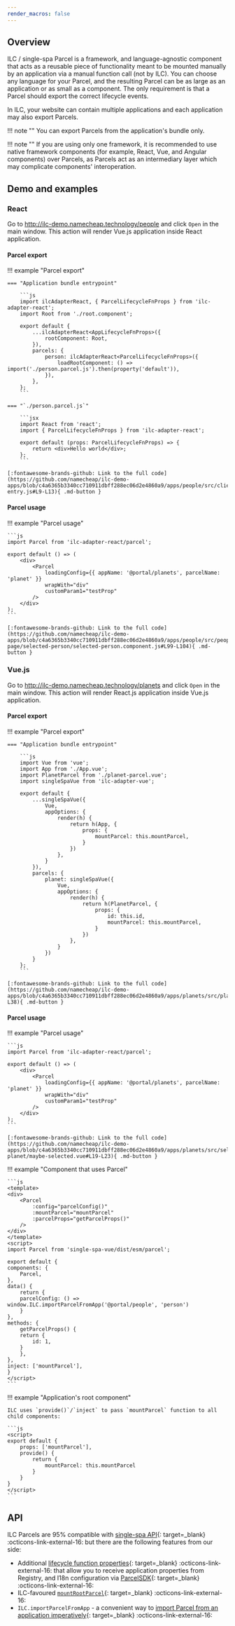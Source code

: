 ```yaml
---
render_macros: false
---
```


## Overview

ILC / single-spa Parcel is a framework, and language-agnostic component that acts as a reusable piece of functionality meant to be mounted manually by an application via a manual function call (not by ILC). You can choose any language for your Parcel, and the resulting Parcel can be as large as an application or as small as a component. The only requirement is that a Parcel should export the correct lifecycle events.

In ILC, your website can contain multiple applications and each application may also export Parcels.

!!! note ""
    You can export Parcels from the application's bundle only.

!!! note ""
    If you are using only one framework, it is recommended to use native framework components (for example, React, Vue, and Angular components) over Parcels, as Parcels act as an intermediary layer which may complicate components' interoperation.

## Demo and examples

### React

Go to http://ilc-demo.namecheap.technology/people and click `Open` in the main window. This action will render Vue.js application inside React application.

#### Parcel export

!!! example "Parcel export"

    === "Application bundle entrypoint"
    
        ```js
        import ilcAdapterReact, { ParcelLifecycleFnProps } from 'ilc-adapter-react';
        import Root from './root.component';

        export default {
            ...ilcAdapterReact<AppLifecycleFnProps>({
                rootComponent: Root,
            }),
            parcels: {
                person: ilcAdapterReact<ParcelLifecycleFnProps>({
                    loadRootComponent: () => import('./person.parcel.js').then(property('default')),
                }),
            },
        };
        ```

    === "`./person.parcel.js`"

        ```jsx
        import React from 'react';
        import { ParcelLifecycleFnProps } from 'ilc-adapter-react';

        export default (props: ParcelLifecycleFnProps) => {
            return <div>Hello world</div>;
        };
        ```
    
    [:fontawesome-brands-github: Link to the full code](https://github.com/namecheap/ilc-demo-apps/blob/c4a6365b3340cc710911dbff288ec06d2e4860a9/apps/people/src/client-entry.js#L9-L13){ .md-button }

#### Parcel usage

!!! example "Parcel usage"
    
    ```js
    import Parcel from 'ilc-adapter-react/parcel';

    export default () => (
        <div>
            <Parcel
                loadingConfig={{ appName: '@portal/planets', parcelName: 'planet' }}
                wrapWith="div"
                customParam1="testProp"
            />
        </div>
    );
    ```

    [:fontawesome-brands-github: Link to the full code](https://github.com/namecheap/ilc-demo-apps/blob/c4a6365b3340cc710911dbff288ec06d2e4860a9/apps/people/src/people-page/selected-person/selected-person.component.js#L99-L104){ .md-button }

### Vue.js

Go to http://ilc-demo.namecheap.technology/planets and click `Open` in the main window. This action will render React.js application inside Vue.js application.

#### Parcel export

!!! example "Parcel export"

    === "Application bundle entrypoint"
    
        ```js
        import Vue from 'vue';
        import App from './App.vue';
        import PlanetParcel from './planet-parcel.vue';
        import singleSpaVue from 'ilc-adapter-vue';

        export default {
            ...singleSpaVue({
                Vue,
                appOptions: {
                    render(h) {
                        return h(App, {
                            props: {
                                mountParcel: this.mountParcel,
                            }
                        })
                    },
                }
            }),
            parcels: {
                planet: singleSpaVue({
                    Vue,
                    appOptions: {
                        render(h) {
                            return h(PlanetParcel, {
                                props: {
                                    id: this.id,
                                    mountParcel: this.mountParcel,
                                }
                            })
                        },
                    }
                })
            }
        };
        ```
    
    [:fontawesome-brands-github: Link to the full code](https://github.com/namecheap/ilc-demo-apps/blob/c4a6365b3340cc710911dbff288ec06d2e4860a9/apps/planets/src/planets.js#L24-L38){ .md-button }

#### Parcel usage

!!! example "Parcel usage"
    
    ```js
    import Parcel from 'ilc-adapter-react/parcel';

    export default () => (
        <div>
            <Parcel
                loadingConfig={{ appName: '@portal/planets', parcelName: 'planet' }}
                wrapWith="div"
                customParam1="testProp"
            />
        </div>
    );
    ```

    [:fontawesome-brands-github: Link to the full code](https://github.com/namecheap/ilc-demo-apps/blob/c4a6365b3340cc710911dbff288ec06d2e4860a9/apps/planets/src/selected-planet/maybe-selected.vue#L19-L23){ .md-button }

!!! example "Component that uses Parcel"

    ```js
    <template>
    <div>
        <Parcel
            :config="parcelConfig()"
            :mountParcel="mountParcel"
            :parcelProps="getParcelProps()"
        />
    </div>
    </template>
    <script>
    import Parcel from 'single-spa-vue/dist/esm/parcel';

    export default {
    components: {
        Parcel,
    },
    data() {
        return {
        parcelConfig: () => window.ILC.importParcelFromApp('@portal/people', 'person')
        }
    },
    methods: {
        getParcelProps() {
        return {
            id: 1,
        }
        },
    },
    inject: ['mountParcel'],
    }
    </script>
    ```

!!! example "Application's root component"
    
    ILC uses `provide()`/`inject` to pass `mountParcel` function to all child components:

    ```js
    <script>
    export default {
        props: ['mountParcel'],
        provide() {
            return {
                mountParcel: this.mountParcel
            }
        }
    }
    </script>
    ```

## API

ILC Parcels are 95% compatible with [single-spa API](https://single-spa.js.org/docs/parcels-api){: target=_blank} :octicons-link-external-16: but there are the following features from our side:

- Additional [lifecycle function properties](https://namecheap.github.io/ilc-sdk/modules/app.html#parcellifecyclefnprops){: target=_blank} :octicons-link-external-16: that allow you to receive application properties from Registry, and I18n configuration via [ParcelSDK](https://namecheap.github.io/ilc-sdk/interfaces/app.parcelsdk.html){: target=_blank} :octicons-link-external-16:
- ILC-favoured [`mountRootParcel`](https://namecheap.github.io/ilc-sdk/classes/app.globalbrowserapi.html#mountrootparcel){: target=_blank} :octicons-link-external-16:
- `ILC.importParcelFromApp` - a convenient way to [import Parcel from an application imperatively](https://namecheap.github.io/ilc-sdk/classes/app.globalbrowserapi.html#importparcelfromapp){: target=_blank} :octicons-link-external-16: